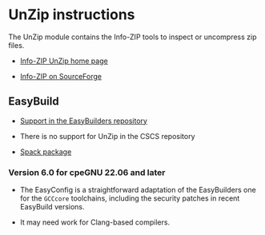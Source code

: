 # UnZip instructions

The UnZip module contains the Info-ZIP tools to inspect or uncompress zip files.

  * [Info-ZIP UnZip home page](http://www.info-zip.org/UnZip.html)
  
  * [Info-ZIP on SourceForge](https://sourceforge.net/projects/infozip/files/)
  

## EasyBuild

  * [Support in the EasyBuilders repository](https://github.com/easybuilders/easybuild-easyconfigs/tree/develop/easybuild/easyconfigs/u/UnZip)
  
  * There is no support for UnZip in the CSCS repository

  * [Spack package](https://github.com/spack/spack/blob/develop/var/spack/repos/builtin/packages/unzip/package.py)
  

### Version 6.0 for cpeGNU 22.06 and later

  * The EasyConfig is a straightforward adaptation of the EasyBuilders one for the
    `GCCcore` toolchains, including the security patches in recent EasyBuild versions.
    
  * It may need work for Clang-based compilers.
